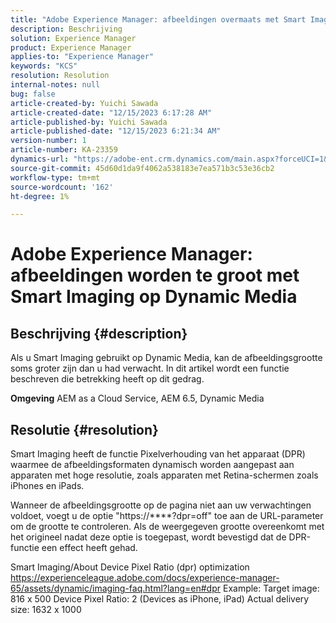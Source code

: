 ```yaml
---
title: "Adobe Experience Manager: afbeeldingen overmaats met Smart Imaging op Dynamic Media"
description: Beschrijving
solution: Experience Manager
product: Experience Manager
applies-to: "Experience Manager"
keywords: "KCS"
resolution: Resolution
internal-notes: null
bug: false
article-created-by: Yuichi Sawada
article-created-date: "12/15/2023 6:17:28 AM"
article-published-by: Yuichi Sawada
article-published-date: "12/15/2023 6:21:34 AM"
version-number: 1
article-number: KA-23359
dynamics-url: "https://adobe-ent.crm.dynamics.com/main.aspx?forceUCI=1&pagetype=entityrecord&etn=knowledgearticle&id=84407498-119b-ee11-be37-6045bd006239"
source-git-commit: 45d60d1da9f4062a538183e7ea571b3c53e36cb2
workflow-type: tm+mt
source-wordcount: '162'
ht-degree: 1%

---
```


# Adobe Experience Manager: afbeeldingen worden te groot met Smart Imaging op Dynamic Media

## Beschrijving {#description}


Als u Smart Imaging gebruikt op Dynamic Media, kan de afbeeldingsgrootte soms groter zijn dan u had verwacht.
In dit artikel wordt een functie beschreven die betrekking heeft op dit gedrag.

<b>Omgeving</b>
AEM as a Cloud Service, AEM 6.5, Dynamic Media


## Resolutie {#resolution}


Smart Imaging heeft de functie Pixelverhouding van het apparaat (DPR) waarmee de afbeeldingsformaten dynamisch worden aangepast aan apparaten met hoge resolutie, zoals apparaten met Retina-schermen zoals iPhones en iPads.

Wanneer de afbeeldingsgrootte op de pagina niet aan uw verwachtingen voldoet, voegt u de optie &quot;https://\*\*\*\*?dpr=off&quot; toe aan de URL-parameter om de grootte te controleren. Als de weergegeven grootte overeenkomt met het origineel nadat deze optie is toegepast, wordt bevestigd dat de DPR-functie een effect heeft gehad.

Smart Imaging/About Device Pixel Ratio (dpr) optimization https://experienceleague.adobe.com/docs/experience-manager-65/assets/dynamic/imaging-faq.html?lang=en#dpr Example: Target image: 816 x 500 Device Pixel Ratio: 2 (Devices as iPhone, iPad) Actual delivery size: 1632 x 1000
